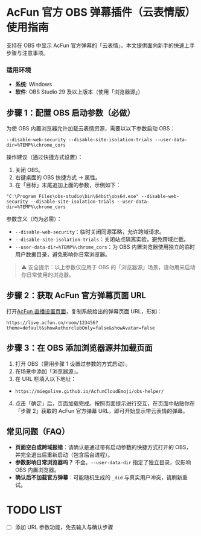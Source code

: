 # AcFun 官方 OBS 弹幕插件（云表情版）使用指南

支持在 OBS 中显示 AcFun 官方弹幕的「云表情」。本文提供面向新手的快速上手步骤与注意事项。

### 适用环境

- **系统**: Windows
- **软件**: OBS Studio 29 及以上版本（使用「浏览器源」）

## 步骤 1：配置 OBS 启动参数（必做）

为使 OBS 内置浏览器允许加载云表情资源，需要以以下参数启动 OBS：

```
--disable-web-security --disable-site-isolation-trials --user-data-dir=%TEMP%\chrome_cors
```

操作建议（通过快捷方式设置）：

1. 关闭 OBS。
2. 右键桌面的 OBS 快捷方式 → 属性。
3. 在「目标」末尾追加上面的参数，示例如下：

```
"C:\Program Files\obs-studio\bin\64bit\obs64.exe" --disable-web-security --disable-site-isolation-trials --user-data-dir=%TEMP%\chrome_cors
```

参数含义（均为必需）：

- `--disable-web-security`：临时关闭同源策略，允许跨域请求。
- `--disable-site-isolation-trials`：关闭站点隔离实验，避免跨域拦截。
- `--user-data-dir=%TEMP%\chrome_cors`：为 OBS 内置浏览器使用独立的临时用户数据目录，避免影响你日常浏览器。

> ⚠️ 安全提示：以上参数仅应用于 OBS 的「浏览器源」场景，请勿用来启动你日常使用的浏览器。

## 步骤 2：获取 AcFun 官方弹幕页面 URL

打开[AcFun 直播设置页面](https://live.acfun.cn/settings/)，复制系统给出的弹幕页面 URL，形如：

```url
https://live.acfun.cn/room/123456?theme=default&showAuthorclubOnly=false&showAvatar=false
```

## 步骤 3：在 OBS 添加浏览器源并加载页面

1. 打开 OBS（需用步骤 1 设置过参数的方式启动）。
2. 在场景中添加「浏览器源」。
3. 在 URL 栏填入以下地址：

- `https://miegolive.github.io/AcfunCloudEmoji/obs-helper/`

4. 点击「确定」后，页面加载完成。按照页面提示进行交互，在页面中粘贴你在「步骤 2」获取的 AcFun 官方弹幕 URL，即可开始显示带云表情的弹幕。

## 常见问题（FAQ）

- **页面空白或跨域报错**：请确认是通过带有启动参数的快捷方式打开的 OBS，并完全退出后重新启动（包含后台进程）。
- **参数影响日常浏览器吗？** 不会。`--user-data-dir` 指定了独立目录，仅影响 OBS 内置浏览器。
- **确认后不加载官方弹幕**：可能随机生成的 `_did` 与真实用户冲突，请刷新重试。

# TODO LIST

- [ ] 添加 URL 参数功能，免去输入与确认步骤
